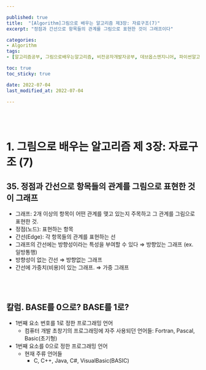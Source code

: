 ```yaml
---

published: true
title:  "[Algorithm]그림으로 배우는 알고리즘 제3장: 자료구조(7)"
excerpt: "정점과 간선으로 항목들의 관계를 그림으로 표현한 것이 그래프이다"

categories:
- Algorithm
tags:
- [알고리즘공부, 그림으로배우는알고리즘, 비전공자개발자공부, 데브옵스엔지니어, 파이썬알고리즘, 알고리즘책추천]

toc: true
toc_sticky: true

date: 2022-07-04
last_modified_at: 2022-07-04

---
```


<br/><br/>

# 1. 그림으로 배우는 알고리즘 제 3장: 자료구조 (7)

## 35. 정점과 간선으로 항목들의 관계를 그림으로 표현한 것이 그래프

- 그래프: 2개 이상의 항목이 어떤 관계를 맺고 있는지 주목하고 그 관계를 그림으로 표현한 것.
- 정점(노드): 표현하는 항목
- 간선(Edge): 각 항목들의 관계를 표현하는 선
- 그래프의 간선에는 방향성이라는 특성을 부여할 수 있다 ⇒ 방향있는 그래프 (ex. 일방통행)
- 방향성이 없는 간선 ⇒ 방향없는 그래프
- 간선에 가중치(비용)이 있는 그래프. ⇒ 가중 그래프

<br/><br/>

## 칼럼. BASE를 0으로? BASE를 1로?

- 1번째 요소 번호를 1로 정한 프로그래밍 언어
    - 컴퓨터 개발 초창기의 프로그래밍에 자주 사용되던 언어들: Fortran, Pascal, Basic(초기형)
- 1번째 요소를 0으로 정한 프로그래밍 언어
    - 현재 주류 언어들
        - C, C++, Java, C#, VisualBasic(BASIC)

<br/><br/>